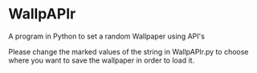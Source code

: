 # WallpAPIr
A program in Python to set a random Wallpaper using API's

Please change the marked values of the string in WallpAPIr.py to choose where you want to save the wallpaper in order to load it.

